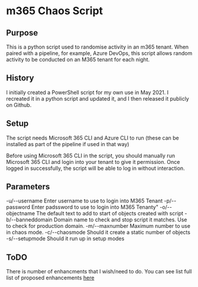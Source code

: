 # m365 Chaos Script

## Purpose

This is a python script used to randomise activity in an m365 tenant. When paired with a pipeline, for example, Azure DevOps, this script allows random activity to be conducted on an M365 tenant for each night.

## History

I initially created a PowerShell script for my own use in May 2021. I recreated it in a python script and updated it, and I then released it publicly on Github.

## Setup

The script needs Microsoft 365 CLI and Azure CLI to run (these can be installed as part of the pipeline if used in that way)

Before using Microsoft 365 CLI in the script, you should manually run  Microsoft 365 CLI  and login into your tenant to give it permission. Once logged in successfully, the script will be able to log in without interaction.

## Parameters 

-u/--username Enter username to use to login into M365 Tenant
-p/--password Enter padssword to use to login into M365 Tenanty"
-o/--objectname The default text to add to start of objects created with script
-b/--banneddomain Domain name to check and stop script it matches.  Use to check for production domain.
-m/--maxnumber Maximum number to use in chaos mode.
-c/--chaosmode Should it create a static number of objects
-s/--setupmode Should it run up in setup modes

## ToDO

There is number of enhancments that I wish/need to do. You can see list full list of proposed enhancements [here](https://github.com/kickinattech/m365TenantChaos/issues?q=is%3Aopen+is%3Aissue+label%3Aenhancement_)